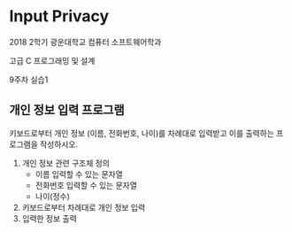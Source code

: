 # Input Privacy

2018 2학기 광운대학교 컴퓨터 소프트웨어학과

고급 C 프로그래밍 및 설계

9주차 실습1

## 개인 정보 입력 프로그램

키보드로부터 개인 정보 (이름, 전화번호, 나이)를 차례대로 입력받고 이를 출력하는 프로그램을 작성하시오.

1. 개인 정보 관련 구조체 정의
   - 이름 입력할 수 있는 문자열
   - 전화번호 입력할 수 있는 문자열
   - 나이(정수)
2. 키보드로부터 차례대로 개인 정보 입력
3. 입력한 정보 출력